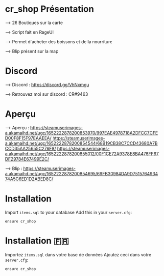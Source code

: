 # cr_shop Présentation

--> 26 Boutiques sur la carte

--> Script fait en RageUI

--> Permet d'acheter des boissons et de la nourriture

--> Blip présent sur la map

# Discord

--> Discord : https://discord.gg/VhNxmgu

--> Retrouvez moi sur discord : CR#9463

# Aperçu

--> Aperçu : https://steamuserimages-a.akamaihd.net/ugc/1652222878200853970/997EAE4978718A2DFCC7CFED00F8F15F97EAAEEA/
https://steamuserimages-a.akamaihd.net/ugc/1652222878200854544/68B19CB38C7CCD43680A7BCCD35AA25655C276F8/
https://steamuserimages-a.akamaihd.net/ugc/1652222878200855012/00F1CE72A9378E8BA476FF67DF29784E67499E2C/

--> Blip : https://steamuserimages-a.akamaihd.net/ugc/1652222878200854695/69FB30984DA9D751576493474A5C6ED1D2ABED8C/

# Installation 

Import `items.sql` to your database
Add this in your `server.cfg`:

`ensure cr_shop`
# Installation 🇫🇷
Importez `items.sql` dans votre base de données
Ajoutez ceci dans votre `server.cfg`:

`ensure cr_shop`

